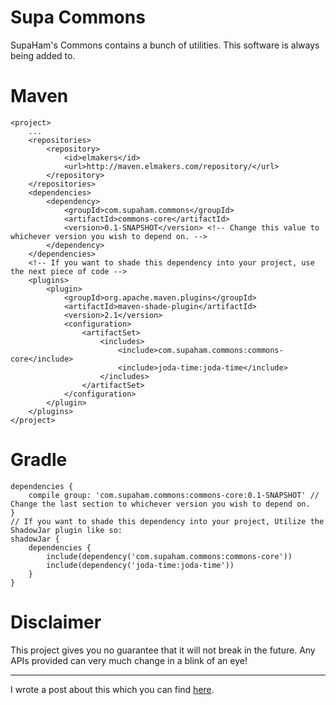 # Supa Commons
SupaHam's Commons contains a bunch of utilities. This software is always being added to.

# Maven
    <project>
        ...
        <repositories>
            <repository>
                <id>elmakers</id>
                <url>http://maven.elmakers.com/repository/</url>
            </repository>
        </repositories>
        <dependencies>
            <dependency>
                <groupId>com.supaham.commons</groupId>
                <artifactId>commons-core</artifactId>
                <version>0.1-SNAPSHOT</version> <!-- Change this value to whichever version you wish to depend on. -->
            </dependency>
        </dependencies>
        <!-- If you want to shade this dependency into your project, use the next piece of code -->
        <plugins>
            <plugin>
                <groupId>org.apache.maven.plugins</groupId>
                <artifactId>maven-shade-plugin</artifactId>
                <version>2.1</version>
                <configuration>
                    <artifactSet>
                        <includes>
                            <include>com.supaham.commons:commons-core</include>
                            <include>joda-time:joda-time</include>
                        </includes>
                    </artifactSet>
                </configuration>
            </plugin>
        </plugins>
    </project>

# Gradle
    dependencies {
        compile group: 'com.supaham.commons:commons-core:0.1-SNAPSHOT' // Change the last section to whichever version you wish to depend on.
    }
    // If you want to shade this dependency into your project, Utilize the ShadowJar plugin like so:
    shadowJar {
        dependencies {
            include(dependency('com.supaham.commons:commons-core'))
            include(dependency('joda-time:joda-time'))
        }
    }

# Disclaimer
This project gives you no guarantee that it will not break in the future. Any APIs provided can 
very much change in a blink of an eye!

---

I wrote a post about this which you can find [here](http://supaham.com/supacommons-java-and-bukkit-commons-library/).
